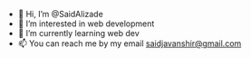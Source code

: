 - 👋 Hi, I’m @SaidAlizade
- 👀 I’m interested in web development
- 🌱 I’m currently learning web dev
- 📫 You can reach me by my email saidjavanshir@gmail.com

<!---
SaidAlizade/SaidAlizade is a ✨ special ✨ repository because its `README.md` (this file) appears on your GitHub profile.
You can click the Preview link to take a look at your changes.
--->
